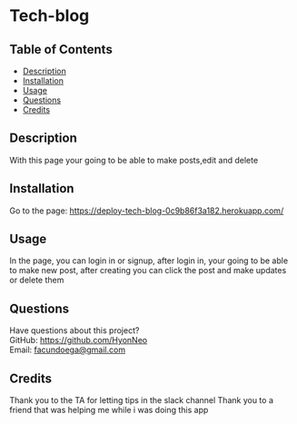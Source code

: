 # Tech-blog

## Table of Contents
  * [Description](#description)
  * [Installation](#installation)
  * [Usage](#usage)
  * [Questions](#questions)
  * [Credits](#credits)

    
  ## Description
  With this page your going to be able to make posts,edit and delete
  
  ## Installation
  Go to the page: https://deploy-tech-blog-0c9b86f3a182.herokuapp.com/
  
  ## Usage
  In the page, you can login in or signup, after login in, your going to be able to make new post, after creating you can click the post and make updates or delete them


  ## Questions
  Have questions about this project?  
  GitHub: https://github.com/HyonNeo  
  Email: facundoega@gmail.com

  
  ## Credits
  Thank you to the TA for letting tips in the slack channel
  Thank you to a friend that was helping me while i was doing this app
